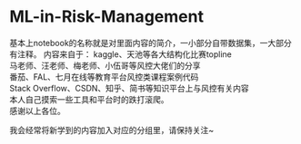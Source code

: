 # ML-in-Risk-Management
基本上notebook的名称就是对里面内容的简介，一小部分自带数据集，一大部分有注释。
内容来自于：
kaggle、天池等各大结构化比赛topline \
马老师、汪老师、梅老师、小伍哥等风控大佬们的分享 \
番茄、FAL、七月在线等教育平台风控类课程案例代码 \
Stack Overflow、CSDN、知乎、简书等知识平台上与风控有关内容 \
本人自己摸索一些工具和平台时的跌打滚爬。 \
感谢以上各位。

我会经常将新学到的内容加入对应的分组里，请保持关注~
